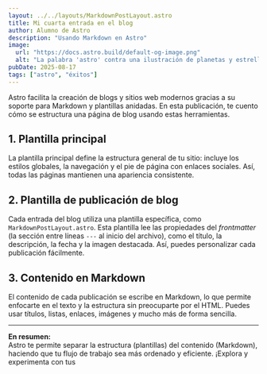 ```yaml
---
layout: ../../layouts/MarkdownPostLayout.astro
title: Mi cuarta entrada en el blog
author: Alumno de Astro
description: "Usando Markdown en Astro"
image:
  url: "https://docs.astro.build/default-og-image.png"
  alt: "La palabra 'astro' contra una ilustración de planetas y estrellas."
pubDate: 2025-08-17
tags: ["astro", "éxitos"]
---
```

Astro facilita la creación de blogs y sitios web modernos gracias a su soporte para Markdown y plantillas anidadas. En esta publicación, te cuento cómo se estructura una página de blog usando estas herramientas.

## 1. Plantilla principal

La plantilla principal define la estructura general de tu sitio: incluye los estilos globales, la navegación y el pie de página con enlaces sociales. Así, todas las páginas mantienen una apariencia consistente.

## 2. Plantilla de publicación de blog

Cada entrada del blog utiliza una plantilla específica, como `MarkdownPostLayout.astro`. Esta plantilla lee las propiedades del *frontmatter* (la sección entre líneas `---` al inicio del archivo), como el título, la descripción, la fecha y la imagen destacada. Así, puedes personalizar cada publicación fácilmente.

## 3. Contenido en Markdown

El contenido de cada publicación se escribe en Markdown, lo que permite enfocarte en el texto y la estructura sin preocuparte por el HTML. Puedes usar títulos, listas, enlaces, imágenes y mucho más de forma sencilla.

---

**En resumen:**  
Astro te permite separar la estructura (plantillas) del contenido (Markdown), haciendo que tu flujo de trabajo sea más ordenado y eficiente. ¡Explora y experimenta con tus
